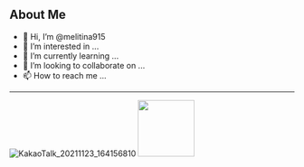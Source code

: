 ## About Me
- 👋 Hi, I’m @melitina915
- 👀 I’m interested in ...
- 🌱 I’m currently learning ...
- 💞️ I’m looking to collaborate on ...
- 📫 How to reach me ...

___

![KakaoTalk_20211123_164156810](https://user-images.githubusercontent.com/90691824/142995409-047673da-d4e4-47e7-912a-da5219983e65.jpg)
<img src="/Users/User/Pictures/KakaoTalk_20211123_164156810.jpg" width="100" height="100">




<!---
melitina915/melitina915 is a ✨ special ✨ repository because its `README.md` (this file) appears on your GitHub profile.
You can click the Preview link to take a look at your changes.
--->
